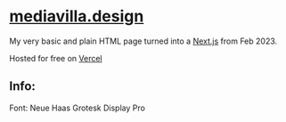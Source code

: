 # [mediavilla.design](http://mediavilla.design)

My very basic and plain HTML page turned into a [Next.js](https://nextjs.org/) from Feb 2023.

Hosted for free on [Vercel](https://vercel.com) 

## Info:

Font: Neue Haas Grotesk Display Pro 

